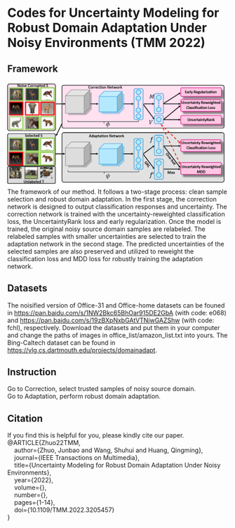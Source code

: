 # Codes for Uncertainty Modeling for Robust Domain Adaptation Under Noisy Environments (TMM 2022)

## Framework
![framework4.jpg](https://github.com/junbaoZHUO/UncertaintyRank/blob/master/framework4.png)
The framework of our method. It follows a two-stage process: clean sample selection and robust domain adaptation. In the first stage, the correction network is designed to output classification responses and uncertainty. The correction network is trained with the uncertainty-reweighted classification loss, the UncertaintyRank loss and early regularization. Once the model is trained, the original noisy source domain samples are relabeled. The relabeled samples with smaller uncertainties are selected to train the adaptation network in the second stage. The predicted uncertainties of the selected samples are also preserved and utilized to reweight the classification loss and MDD loss for robustly training the adaptation network.</br>


## Datasets
The noisified version of Office-31 and Office-home datasets can be founed in https://pan.baidu.com/s/1NW2Bkc65BhOar915DE2GbA (with code: e068) and https://pan.baidu.com/s/19zBXpNxbGAtVTNjwGAZShw (with code: fchl), respectively. Download the datasets and put them in your computer and change the paths of images in office_list/amazon_list.txt into yours. The Bing-Caltech dataset can be found in https://vlg.cs.dartmouth.edu/projects/domainadapt.

## Instruction
Go to Correction, select trusted samples of noisy source domain.</br>
Go to Adaptation, perform robust domain adaptation.</br>

## Citation
If you find this is helpful for you, please kindly cite our paper.</br>
@ARTICLE{Zhuo22TMM,</br>
&nbsp; &nbsp; author={Zhuo, Junbao and Wang, Shuhui and Huang, Qingming},</br>
&nbsp; &nbsp; journal={IEEE Transactions on Multimedia}, </br>
&nbsp; &nbsp; title={Uncertainty Modeling for Robust Domain Adaptation Under Noisy Environments}, </br>
&nbsp; &nbsp; year={2022},</br>
&nbsp; &nbsp; volume={},</br>
&nbsp; &nbsp; number={},</br>
&nbsp; &nbsp; pages={1-14},</br>
&nbsp; &nbsp; doi={10.1109/TMM.2022.3205457}</br>
}</br>
